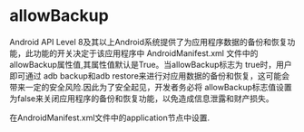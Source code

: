 # allowBackup

Android API Level 8及其以上Android系统提供了为应用程序数据的备份和恢复功能，此功能的开关决定于该应用程序中 AndroidManifest.xml 文件中的allowBackup属性值,其属性值默认是True。当allowBackup标志为 true时，用户即可通过 adb backup和adb restore来进行对应用数据的备份和恢复，这可能会带来一定的安全风险.因此为了安全起见，开发者务必将 allowBackup标志值设置为false来关闭应用程序的备份和恢复功能，以免造成信息泄露和财产损失。

在AndroidManifest.xml文件中的application节点中设置.
